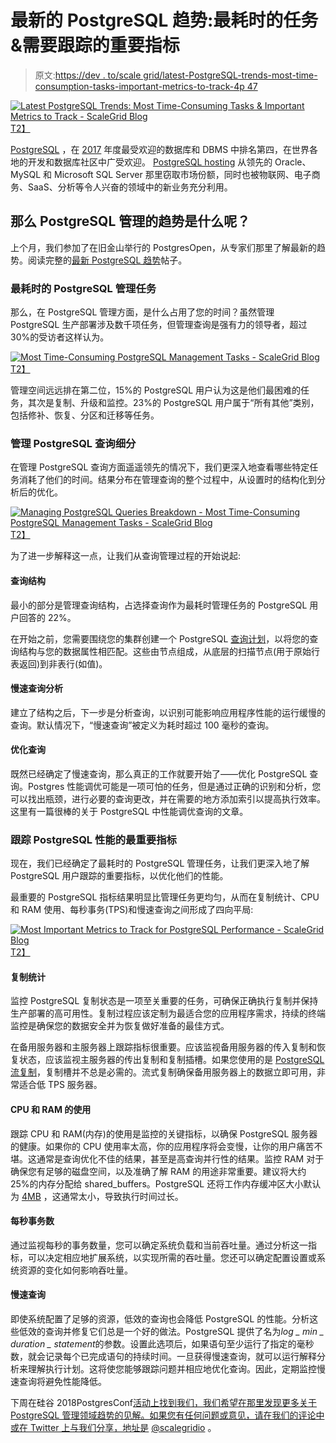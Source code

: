 # 最新的 PostgreSQL 趋势:最耗时的任务&需要跟踪的重要指标

> 原文:[https://dev . to/scale grid/latest-PostgreSQL-trends-most-time-consumption-tasks-important-metrics-to-track-4p 47](https://dev.to/scalegrid/latest-postgresql-trends-most-time-consuming-tasks--important-metrics-to-track-4p47)

[![Latest PostgreSQL Trends: Most Time-Consuming Tasks & Important Metrics to Track - ScaleGrid Blog](../Images/3a58e34843edd608140255cc0007691d.png)T2】](https://scalegrid.io/blog/latest-postgresql-trends-most-time-consuming-tasks-important-metrics-to-track/)

[PostgreSQL](https://www.postgresql.org/) ，在 [2017](https://db-engines.com/en/blog_post/76) 年度最受欢迎的数据库和 DBMS 中排名第四，在世界各地的开发和数据库社区中广受欢迎。 [PostgreSQL hosting](https://scalegrid.io/postgresql.html "PostgreSQL Hosting & Management") 从领先的 Oracle、MySQL 和 Microsoft SQL Server 那里窃取市场份额，同时也被物联网、电子商务、SaaS、分析等令人兴奋的领域中的新业务充分利用。

## 那么 PostgreSQL 管理的趋势是什么呢？

上个月，我们参加了在旧金山举行的 PostgresOpen，从专家们那里了解最新的趋势。阅读完整的[最新 PostgreSQL 趋势](https://scalegrid.io/blog/latest-postgresql-trends-most-time-consuming-tasks-important-metrics-to-track/)帖子。

### 最耗时的 PostgreSQL 管理任务

那么，在 PostgreSQL 管理方面，是什么占用了您的时间？虽然管理 PostgreSQL 生产部署涉及数千项任务，但管理查询是强有力的领导者，超过 30%的受访者这样认为。

[![Most Time-Consuming PostgreSQL Management Tasks - ScaleGrid Blog](../Images/e7c831912763cb63672e37224a1f675e.png)T2】](https://scalegrid.io/blog/wp-content/uploads/2018/10/Most-Time-Consuming-PostgreSQL-Management-Tasks-ScaleGrid-Blog.png)

管理空间远远排在第二位，15%的 PostgreSQL 用户认为这是他们最困难的任务，其次是复制、升级和监控。23%的 PostgreSQL 用户属于“所有其他”类别，包括修补、恢复、分区和迁移等任务。

### 管理 PostgreSQL 查询细分

在管理 PostgreSQL 查询方面遥遥领先的情况下，我们更深入地查看哪些特定任务消耗了他们的时间。结果分布在管理查询的整个过程中，从设置时的结构化到分析后的优化。

[![Managing PostgreSQL Queries Breakdown - Most Time-Consuming PostgreSQL Management Tasks - ScaleGrid Blog](../Images/a010aefc85e22c5efcec65379663192d.png)T2】](https://scalegrid.io/blog/wp-content/uploads/2018/10/Most-Time-Consuming-PostgreSQL-Management-Tasks-Managing-Queries-Breakdown-ScaleGrid-Blog.png)

为了进一步解释这一点，让我们从查询管理过程的开始说起:

#### 查询结构

最小的部分是管理查询结构，占选择查询作为最耗时管理任务的 PostgreSQL 用户回答的 22%。

在开始之前，您需要围绕您的集群创建一个 PostgreSQL [查询计划](https://www.postgresql.org/docs/9.4/static/using-explain.html)，以将您的查询结构与您的数据属性相匹配。这些由节点组成，从底层的扫描节点(用于原始行表返回)到非表行(如值)。

#### 慢速查询分析

建立了结构之后，下一步是分析查询，以识别可能影响应用程序性能的运行缓慢的查询。默认情况下，“慢速查询”被定义为耗时超过 100 毫秒的查询。

#### 优化查询

既然已经确定了慢速查询，那么真正的工作就要开始了——优化 PostgreSQL 查询。Postgres 性能调优可能是一项可怕的任务，但是通过正确的识别和分析，您可以找出瓶颈，进行必要的查询更改，并在需要的地方添加索引以提高执行效率。这里有一篇很棒的关于 PostgreSQL 中性能调优查询的文章。

### 跟踪 PostgreSQL 性能的最重要指标

现在，我们已经确定了最耗时的 PostgreSQL 管理任务，让我们更深入地了解 PostgreSQL 用户跟踪的重要指标，以优化他们的性能。

最重要的 PostgreSQL 指标结果明显比管理任务更均匀，从而在复制统计、CPU 和 RAM 使用、每秒事务(TPS)和慢速查询之间形成了四向平局:

[![Most Important Metrics to Track for PostgreSQL Performance - ScaleGrid Blog](../Images/314412fad4dc469f32ad6101565890e6.png)T2】](https://scalegrid.io/blog/wp-content/uploads/2018/10/Most-Important-Metrics-to-Track-for-PostgreSQL-Performance-ScaleGrid-Blog.png)

#### 复制统计

监控 PostgreSQL 复制状态是一项至关重要的任务，可确保正确执行复制并保持生产部署的高可用性。复制过程应该定制为最适合您的应用程序需求，持续的终端监控是确保您的数据安全并为恢复做好准备的最佳方式。

在备用服务器和主服务器上跟踪指标很重要。应该监视备用服务器的传入复制和恢复状态，应该监视主服务器的传出复制和复制插槽。如果您使用的是 [PostgreSQL 流复制](https://scalegrid.io/blog/getting-started-with-postgresql-streaming-replication/ "Getting Started with PostgreSQL Streaming Replication")，复制槽并不总是必需的。流式复制确保备用服务器上的数据立即可用，非常适合低 TPS 服务器。

#### CPU 和 RAM 的使用

跟踪 CPU 和 RAM(内存)的使用是监控的关键指标，以确保 PostgreSQL 服务器的健康。如果你的 CPU 使用率太高，你的应用程序将会变慢，让你的用户痛苦不堪。这通常是查询优化不佳的结果，甚至是高查询并行性的结果。监控 RAM 对于确保您有足够的磁盘空间，以及准确了解 RAM 的用途非常重要。建议将大约 25%的内存分配给 shared_buffers。PostgreSQL 还将工作内存缓冲区大小默认为 [4MB](https://dzone.com/articles/is-your-postgres-query-starved-for-memory) ，这通常太小，导致执行时间过长。

#### 每秒事务数

通过监视每秒的事务数量，您可以确定系统负载和当前吞吐量。通过分析这一指标，可以决定相应地扩展系统，以实现所需的吞吐量。您还可以确定配置设置或系统资源的变化如何影响吞吐量。

#### 慢速查询

即使系统配置了足够的资源，低效的查询也会降低 PostgreSQL 的性能。分析这些低效的查询并修复它们总是一个好的做法。PostgreSQL 提供了名为*log _ min _ duration _ statement*的参数。设置此选项后，如果语句至少运行了指定的毫秒数，就会记录每个已完成语句的持续时间。一旦获得慢速查询，就可以运行解释分析来理解执行计划。这将使您能够跟踪问题并相应地优化查询。因此，定期监控慢速查询将避免性能降低。

下周在硅谷 2018PostgresConf[活动上找到我们，我们希望在那里发现更多关于 PostgreSQL 管理领域趋势的见解。如果您有任何问题或意见，请在我们的评论中或在 Twitter 上与我们分享，地址是](https://postgresconf.org/conferences/SiliconValley2018) [@scalegridio](https://twitter.com/scalegridio) 。